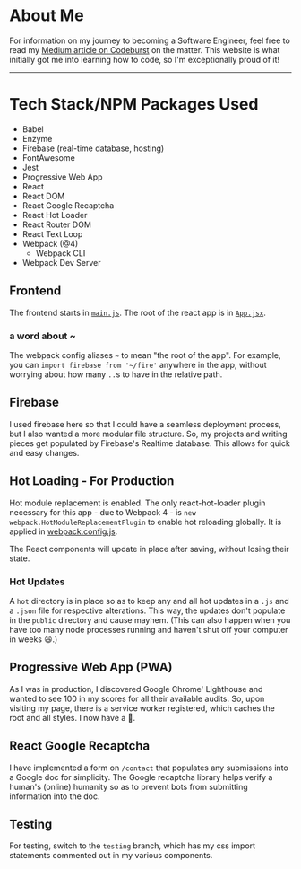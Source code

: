 # About Me

For information on my journey to becoming a Software Engineer, feel free to read
my
[Medium article on Codeburst](https://codeburst.io/five-ways-becoming-a-software-engineer-made-me-a-wizard-de1060fc04d4)
on the matter. This website is what initially got me into learning how to code,
so I'm exceptionally proud of it!

---

# Tech Stack/NPM Packages Used

- Babel
- Enzyme
- Firebase (real-time database, hosting)
- FontAwesome
- Jest
- Progressive Web App
- React
- React DOM
- React Google Recaptcha
- React Hot Loader
- React Router DOM
- React Text Loop
- Webpack (@4)
  - Webpack CLI
- Webpack Dev Server

## Frontend

The frontend starts in [`main.js`](./main.js). The root of the react app is in
[`App.jsx`](client/App.jsx).

### a word about ~

The webpack config aliases `~` to mean "the root of the app". For example, you
can `import firebase from '~/fire'` anywhere in the app, without worrying about
how many `..`s to have in the relative path.

## Firebase

I used firebase here so that I could have a seamless deployment process, but I
also wanted a more modular file structure. So, my projects and writing pieces
get populated by Firebase's Realtime database. This allows for quick and easy
changes.

## Hot Loading - For Production

Hot module replacement is enabled. The only react-hot-loader plugin necessary
for this app - due to Webpack 4 - is `new webpack.HotModuleReplacementPlugin` to
enable hot reloading globally. It is applied in
[webpack.config.js](webpack.config.js).

The React components will update in place after saving, without losing their
state.

### Hot Updates

A `hot` directory is in place so as to keep any and all hot updates in a `.js`
and a `.json` file for respective alterations. This way, the updates don't
populate in the `public` directory and cause mayhem. (This can also happen when
you have too many node processes running and haven't shut off your computer in
weeks :satisfied:.)

## Progressive Web App (PWA)

As I was in production, I discovered Google Chrome' Lighthouse and wanted to see
100 in my scores for all their available audits. So, upon visiting my page,
there is a service worker registered, which caches the root and all styles. I
now have a :100:.

## React Google Recaptcha

I have implemented a form on `/contact` that populates any submissions into a
Google doc for simplicity. The Google recaptcha library helps verify a human's
(online) humanity so as to prevent bots from submitting information into the
doc.

## Testing

For testing, switch to the `testing` branch, which has my css import statements
commented out in my various components.
